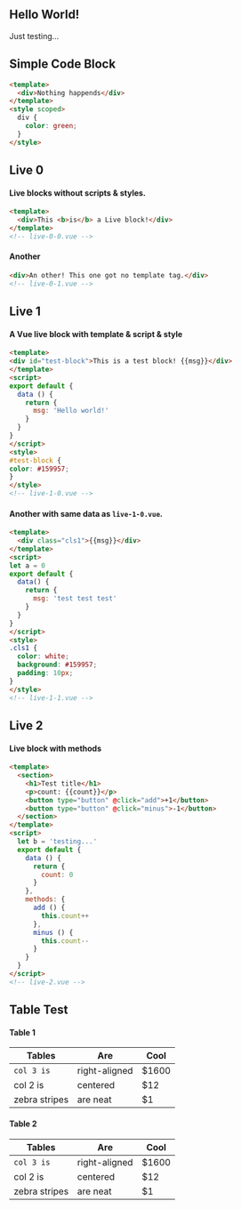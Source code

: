 ## Hello World!

Just testing...

## Simple Code Block

```html
<template>
  <div>Nothing happends</div>
</template>
<style scoped>
  div {
    color: green;
  }
</style>
```

## Live 0

#### Live blocks without scripts & styles.

```html
<template>
  <div>This <b>is</b> a Live block!</div>
</template>
<!-- live-0-0.vue -->
```

#### Another

  ```html
<div>An other! This one got no template tag.</div>
<!-- live-0-1.vue -->
```

## Live 1

#### A Vue live block with template & script & style

  ```html
<template>
  <div id="test-block">This is a test block! {{msg}}</div>
</template>
<script>
  export default {
    data () {
      return {
        msg: 'Hello world!'
      }
    }
  }
</script>
<style>
#test-block {
  color: #159957;
}
</style>
<!-- live-1-0.vue -->
```

#### Another with same data as `live-1-0.vue`.

```html
<template>
  <div class="cls1">{{msg}}</div>
</template>
<script>
let a = 0
export default {
  data() {
    return {
      msg: 'test test test'
    }
  }
}
</script>
<style>
.cls1 {
  color: white;
  background: #159957;
  padding: 10px;
}
</style>
<!-- live-1-1.vue -->
```

## Live 2

#### Live block with methods

```html
<template>
  <section>
    <h1>Test title</h1>
    <p>count: {{count}}</p>
    <button type="button" @click="add">+1</button>
    <button type="button" @click="minus">-1</button>
  </section>
</template>
<script>
  let b = 'testing...'
  export default {
    data () {
      return {
        count: 0
      }
    },
    methods: {
      add () {
        this.count++ 
      },
      minus () {
        this.count--
      }
    }
  }
</script>
<!-- live-2.vue -->
```

## Table Test

#### Table 1

| Tables         | Are           | Cool  |
| -------------- | ------------- | ----- |
| `col 3 is`     | right-aligned | $1600 |
| col 2 is       | centered      |   $12 |
| zebra stripes  | are neat      |    $1 |

#### Table 2

| Tables         | Are           | Cool  |
| -------------- | ------------- | ----- |
| `col 3 is`     | right-aligned | $1600 |
| col 2 is       | centered      |   $12 |
| zebra stripes  | are neat      |    $1 |